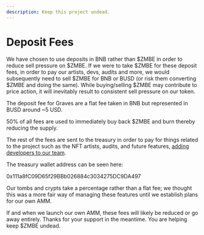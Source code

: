 ```yaml
---
description: Keep this project undead.
---
```


# Deposit Fees

We have chosen to use deposits in BNB rather than $ZMBE in order to reduce sell pressure on $ZMBE. If we were to take $ZMBE for these deposit fees, in order to pay our artists, devs, audits and more, we would subsequently need to sell $ZMBE for BNB or BUSD \(or risk them converting $ZMBE and doing the same\). While buying/selling $ZMBE may contribute to price action, it will inevitably result to consistent sell pressure on our token. 

The deposit fee for Graves are a flat fee taken in BNB but represented in BUSD around ~5 USD. 

50% of all fees are used to immediately buy back $ZMBE and burn thereby reducing the supply.

The rest of the fees are sent to the treasury in order to pay for things related to the project such as the NFT artists, audits, and future features, [adding developers to our team](../security-and-team-information/join-our-team-of-dr.-frankensteins.md). 

The treasury wallet address can be seen here: 

0x111a8fC09D65f29BBb026884c3034275DC9DA497

Our tombs and crypts take a percentage rather than a flat fee; we thought this was a more fair way of managing these features until we establish plans for our own AMM. 

If and when we launch our own AMM, these fees will likely be reduced or go away entirely. Thanks for your support in the meantime. You are helping keep $ZMBE undead.

